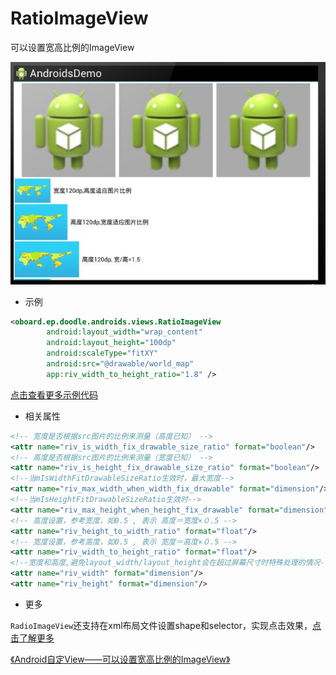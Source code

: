 RatioImageView
======
可以设置宽高比例的ImageView

![01](https://raw.githubusercontent.com/1993hzw/common/master/Androids/radioimageview.png)

* 示例

```xml
<oboard.ep.doodle.androids.views.RatioImageView
        android:layout_width="wrap_content"
        android:layout_height="100dp"
        android:scaleType="fitXY"
        android:src="@drawable/world_map"
        app:riv_width_to_height_ratio="1.8" />
```

[点击查看更多示例代码](https://github.com/1993hzw/Androids/blob/master/AndroidsDemo/res/layout/activity_ratioimageview.xml)


* 相关属性

```xml
<!-- 宽度是否根据src图片的比例来测量（高度已知） -->
<attr name="riv_is_width_fix_drawable_size_ratio" format="boolean"/>
<!-- 高度是否根据src图片的比例来测量（宽度已知） -->
<attr name="riv_is_height_fix_drawable_size_ratio" format="boolean"/>
<!--当mIsWidthFitDrawableSizeRatio生效时，最大宽度-->
<attr name="riv_max_width_when_width_fix_drawable" format="dimension"/>
<!--当mIsHeightFitDrawableSizeRatio生效时-->
<attr name="riv_max_height_when_height_fix_drawable" format="dimension"/>
<!-- 高度设置，参考宽度，如0.5 , 表示 高度＝宽度×０.5 -->
<attr name="riv_height_to_width_ratio" format="float"/>
<!-- 宽度设置，参考高度，如0.5 , 表示 宽度＝高度×０.5 -->
<attr name="riv_width_to_height_ratio" format="float"/>
<!--宽度和高度,避免layout_width/layout_height会在超过屏幕尺寸时特殊处理的情况-->
<attr name="riv_width" format="dimension"/>
<attr name="riv_height" format="dimension"/>
```

* 更多

`RadioImageView`还支持在xml布局文件设置shape和selector，实现点击效果，[点击了解更多](https://github.com/1993hzw/Androids/blob/master/README_SView.md)

[《Android自定View——可以设置宽高比例的ImageView》](http://blog.csdn.net/u012964944/article/details/50600078)